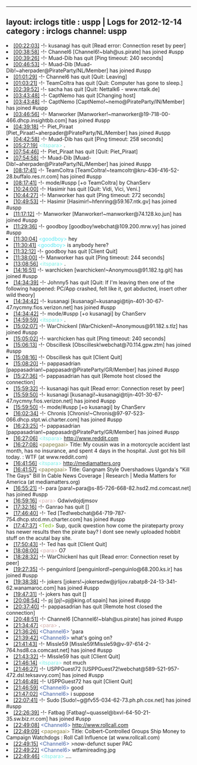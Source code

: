 
---
layout: irclogs
title : uspp | Logs for 2012-12-14
category : irclogs
channel: uspp
---
<li class="logitem"><a href="#00:22:03" name="00:22:03" class="time">[00:22:03]</a> -!- <span class="quit">kusanagi</span> has quit [Read error: Connection reset by peer] </li>
<li class="logitem"><a href="#00:38:58" name="00:38:58" class="time">[00:38:58]</a> -!- <span class="join">Channel6</span> [Channel6!~blah@us.pirate] has joined #uspp </li>
<li class="logitem"><a href="#00:39:26" name="00:39:26" class="time">[00:39:26]</a> -!- <span class="quit">Muad-Dib</span> has quit [Ping timeout: 240 seconds] </li>
<li class="logitem"><a href="#00:46:53" name="00:46:53" class="time">[00:46:53]</a> -!- <span class="join">Muad-Dib</span> [Muad-Dib!~aherpader@PirateParty/NL/Member] has joined #uspp </li>
<li class="logitem"><a href="#01:01:29" name="01:01:29" class="time">[01:01:29]</a> -!- <span class="quit">Channel6</span> has quit [Quit: Leaving] </li>
<li class="logitem"><a href="#01:03:21" name="01:03:21" class="time">[01:03:21]</a> -!- <span class="quit">TeamColtra</span> has quit [Quit: Computer has gone to sleep.] </li>
<li class="logitem"><a href="#02:39:52" name="02:39:52" class="time">[02:39:52]</a> -!- <span class="quit">sacha</span> has quit [Quit: Nettalk6 - www.ntalk.de] </li>
<li class="logitem"><a href="#03:43:48" name="03:43:48" class="time">[03:43:48]</a> -!- <span class="quit">CaptNemo</span> has quit [Changing host] </li>
<li class="logitem"><a href="#03:43:48" name="03:43:48" class="time">[03:43:48]</a> -!- <span class="join">CaptNemo</span> [CaptNemo!~nemo@PirateParty/IN/Member] has joined #uspp </li>
<li class="logitem"><a href="#03:46:56" name="03:46:56" class="time">[03:46:56]</a> -!- <span class="join">Manworker</span> [Manworker!~manworker@19-718-00-466.dhcp.insightbb.com] has joined #uspp </li>
<li class="logitem"><a href="#04:39:18" name="04:39:18" class="time">[04:39:18]</a> -!- <span class="join">Piet_Piraat</span> [Piet_Piraat!~aherpader@PirateParty/NL/Member] has joined #uspp </li>
<li class="logitem"><a href="#04:42:58" name="04:42:58" class="time">[04:42:58]</a> -!- <span class="quit">Muad-Dib</span> has quit [Ping timeout: 258 seconds] </li>
<li class="logitem"><a href="#05:27:19" name="05:27:19" class="time">[05:27:19]</a> <span class="person" style="color:#7deee6">&lt;itspara&gt;</span> . </li>
<li class="logitem"><a href="#07:54:46" name="07:54:46" class="time">[07:54:46]</a> -!- <span class="quit">Piet_Piraat</span> has quit [Quit: Piet_Piraat] </li>
<li class="logitem"><a href="#07:54:58" name="07:54:58" class="time">[07:54:58]</a> -!- <span class="join">Muad-Dib</span> [Muad-Dib!~aherpader@PirateParty/NL/Member] has joined #uspp </li>
<li class="logitem"><a href="#08:17:41" name="08:17:41" class="time">[08:17:41]</a> -!- <span class="join">TeamColtra</span> [TeamColtra!~teamcoltr@kru-436-416-52-28.buffalo.res.rr.com] has joined #uspp </li>
<li class="logitem"><a href="#08:17:41" name="08:17:41" class="time">[08:17:41]</a> -!- mode/<span class="mode">#uspp</span> [+o TeamColtra] by ChanServ </li>
<li class="logitem"><a href="#10:24:00" name="10:24:00" class="time">[10:24:00]</a> -!- <span class="quit">Hasimir</span> has quit [Quit: Vidi, Vici, Veni.] </li>
<li class="logitem"><a href="#10:44:27" name="10:44:27" class="time">[10:44:27]</a> -!- <span class="quit">Manworker</span> has quit [Ping timeout: 272 seconds] </li>
<li class="logitem"><a href="#10:49:53" name="10:49:53" class="time">[10:49:53]</a> -!- <span class="join">Hasimir</span> [Hasimir!~hfenring@59.167.ntk.gv] has joined #uspp </li>
<li class="logitem"><a href="#11:17:12" name="11:17:12" class="time">[11:17:12]</a> -!- <span class="join">Manworker</span> [Manworker!~manworker@74.128.ko.jun] has joined #uspp </li>
<li class="logitem"><a href="#11:29:36" name="11:29:36" class="time">[11:29:36]</a> -!- <span class="join">goodboy</span> [goodboy!webchat@109.200.mrw.vy] has joined #uspp </li>
<li class="logitem"><a href="#11:30:04" name="11:30:04" class="time">[11:30:04]</a> <span class="person" style="color:#57e7f2">&lt;goodboy&gt;</span> hey </li>
<li class="logitem"><a href="#11:30:41" name="11:30:41" class="time">[11:30:41]</a> <span class="person" style="color:#57e7f2">&lt;goodboy&gt;</span> is anybody here? </li>
<li class="logitem"><a href="#11:32:12" name="11:32:12" class="time">[11:32:12]</a> -!- <span class="quit">goodboy</span> has quit [Client Quit] </li>
<li class="logitem"><a href="#11:38:00" name="11:38:00" class="time">[11:38:00]</a> -!- <span class="quit">Manworker</span> has quit [Ping timeout: 244 seconds] </li>
<li class="logitem"><a href="#13:08:56" name="13:08:56" class="time">[13:08:56]</a> <span class="person" style="color:#7deee6">&lt;itspara&gt;</span> . </li>
<li class="logitem"><a href="#14:16:51" name="14:16:51" class="time">[14:16:51]</a> -!- <span class="join">warchicken</span> [warchicken!~Anonymous@91.182.tg.git] has joined #uspp </li>
<li class="logitem"><a href="#14:34:39" name="14:34:39" class="time">[14:34:39]</a> -!- <span class="quit">Johnny5</span> has quit [Quit: If I'm leaving then one of the following happened: PC/App crashed, felt like it, got abducted, insert other wild theory] </li>
<li class="logitem"><a href="#14:34:42" name="14:34:42" class="time">[14:34:42]</a> -!- <span class="join">kusanagi</span> [kusanagi!~kusanagi@tijn-401-30-67-47.nycmny.fios.verizon.net] has joined #uspp </li>
<li class="logitem"><a href="#14:34:42" name="14:34:42" class="time">[14:34:42]</a> -!- mode/<span class="mode">#uspp</span> [+o kusanagi] by ChanServ </li>
<li class="logitem"><a href="#14:59:59" name="14:59:59" class="time">[14:59:59]</a> <span class="person" style="color:#7deee6">&lt;itspara&gt;</span> . </li>
<li class="logitem"><a href="#15:02:07" name="15:02:07" class="time">[15:02:07]</a> -!- <span class="join">WarChickenl</span> [WarChickenl!~Anonymous@91.182.s.tlz] has joined #uspp </li>
<li class="logitem"><a href="#15:05:02" name="15:05:02" class="time">[15:05:02]</a> -!- <span class="quit">warchicken</span> has quit [Ping timeout: 240 seconds] </li>
<li class="logitem"><a href="#15:06:13" name="15:06:13" class="time">[15:06:13]</a> -!- <span class="join">Obscillesk</span> [Obscillesk!webchat@70.114.gpw.ztm] has joined #uspp </li>
<li class="logitem"><a href="#15:08:16" name="15:08:16" class="time">[15:08:16]</a> -!- <span class="quit">Obscillesk</span> has quit [Client Quit] </li>
<li class="logitem"><a href="#15:08:20" name="15:08:20" class="time">[15:08:20]</a> -!- <span class="join">pappasadrian</span> [pappasadrian!~pappasadr@PirateParty/GR/Member] has joined #uspp </li>
<li class="logitem"><a href="#15:27:36" name="15:27:36" class="time">[15:27:36]</a> -!- <span class="quit">pappasadrian</span> has quit [Remote host closed the connection] </li>
<li class="logitem"><a href="#15:59:32" name="15:59:32" class="time">[15:59:32]</a> -!- <span class="quit">kusanagi</span> has quit [Read error: Connection reset by peer] </li>
<li class="logitem"><a href="#15:59:50" name="15:59:50" class="time">[15:59:50]</a> -!- <span class="join">kusanagi</span> [kusanagi!~kusanagi@tijn-401-30-67-47.nycmny.fios.verizon.net] has joined #uspp </li>
<li class="logitem"><a href="#15:59:50" name="15:59:50" class="time">[15:59:50]</a> -!- mode/<span class="mode">#uspp</span> [+o kusanagi] by ChanServ </li>
<li class="logitem"><a href="#16:02:34" name="16:02:34" class="time">[16:02:34]</a> -!- <span class="join">Chronis</span> [Chronis!~Chronis@97-97-523-066.dhcp.stpt.wi.charter.com] has joined #uspp </li>
<li class="logitem"><a href="#16:23:25" name="16:23:25" class="time">[16:23:25]</a> -!- <span class="join">pappasadrian</span> [pappasadrian!~pappasadr@PirateParty/GR/Member] has joined #uspp </li>
<li class="logitem"><a href="#16:27:06" name="16:27:06" class="time">[16:27:06]</a> <span class="person" style="color:#7deee6">&lt;itspara&gt;</span> <a href="http://www.reddit.com/r/WTF/comments/14ulm3/my_cousin_was_in_a_motorcycle_accident_last_month/" target="_blank">http://www.reddit.com</a> </li>
<li class="logitem"><a href="#16:27:08" name="16:27:08" class="time">[16:27:08]</a> <span class="person" style="color:#817e41">&lt;papegaai&gt;</span> Title: My cousin was in a motorcycle accident last month, has no insurance, and spent 4 days in the hospital. Just got his bill today. : WTF (at www.reddit.com) </li>
<li class="logitem"><a href="#16:41:56" name="16:41:56" class="time">[16:41:56]</a> <span class="person" style="color:#7deee6">&lt;itspara&gt;</span> <a href="http://mediamatters.org/research/2012/12/12/gangnam-style-overshadows-ugandas-kill-the-gays/191814" target="_blank">http://mediamatters.org</a> </li>
<li class="logitem"><a href="#16:41:57" name="16:41:57" class="time">[16:41:57]</a> <span class="person" style="color:#817e41">&lt;papegaai&gt;</span> Title: Gangnam Style Overshadows Uganda's "Kill The Gays" Bill In Cable News Coverage | Research | Media Matters for America (at mediamatters.org) </li>
<li class="logitem"><a href="#16:55:21" name="16:55:21" class="time">[16:55:21]</a> -!- <span class="join">para</span> [para!~para@s-85-726-668-82.hsd2.md.comcast.net] has joined #uspp </li>
<li class="logitem"><a href="#16:59:16" name="16:59:16" class="time">[16:59:16]</a> <span class="person" style="color:#d3afac">&lt;para&gt;</span> Gdwivdojdjmsov </li>
<li class="logitem"><a href="#17:32:16" name="17:32:16" class="time">[17:32:16]</a> -!- <span class="quit">Ganrao</span> has quit [] </li>
<li class="logitem"><a href="#17:46:40" name="17:46:40" class="time">[17:46:40]</a> -!- <span class="join">Ted</span> [Ted!webchat@64-719-787-754.dhcp.stcd.mn.charter.com] has joined #uspp </li>
<li class="logitem"><a href="#17:47:37" name="17:47:37" class="time">[17:47:37]</a> <span class="person" style="color:#76ba14">&lt;Ted&gt;</span> Sup, qucik qwestion how come the pirateparty proxy has newer results then the pirate bay? I dont see newly uploaded hobbit stuff on the acutal bay site. </li>
<li class="logitem"><a href="#17:50:43" name="17:50:43" class="time">[17:50:43]</a> -!- <span class="quit">Ted</span> has quit [Client Quit] </li>
<li class="logitem"><a href="#18:08:00" name="18:08:00" class="time">[18:08:00]</a> <span class="person" style="color:#d3afac">&lt;para&gt;</span> O7 </li>
<li class="logitem"><a href="#18:28:32" name="18:28:32" class="time">[18:28:32]</a> -!- <span class="quit">WarChickenl</span> has quit [Read error: Connection reset by peer] </li>
<li class="logitem"><a href="#19:27:35" name="19:27:35" class="time">[19:27:35]</a> -!- <span class="join">penguinlord</span> [penguinlord!~penguinlo@68.200.ks.ir] has joined #uspp </li>
<li class="logitem"><a href="#19:38:38" name="19:38:38" class="time">[19:38:38]</a> -!- <span class="join">jokers</span> [jokers!~jokersedw@jrlijov.rabatp8-24-13-341-62.wanamaroc.com] has joined #uspp </li>
<li class="logitem"><a href="#19:47:31" name="19:47:31" class="time">[19:47:31]</a> -!- <span class="quit">jokers</span> has quit [] </li>
<li class="logitem"><a href="#20:08:54" name="20:08:54" class="time">[20:08:54]</a> -!- <span class="join">pj</span> [pj!~pj@king.of.spain] has joined #uspp </li>
<li class="logitem"><a href="#20:37:40" name="20:37:40" class="time">[20:37:40]</a> -!- <span class="quit">pappasadrian</span> has quit [Remote host closed the connection] </li>
<li class="logitem"><a href="#20:48:51" name="20:48:51" class="time">[20:48:51]</a> -!- <span class="join">Channel6</span> [Channel6!~blah@us.pirate] has joined #uspp </li>
<li class="logitem"><a href="#21:34:47" name="21:34:47" class="time">[21:34:47]</a> <span class="person" style="color:#d3afac">&lt;para&gt;</span> . </li>
<li class="logitem"><a href="#21:36:26" name="21:36:26" class="time">[21:36:26]</a> <span class="person" style="color:#3d5ba0">&lt;Channel6&gt;</span> 'para </li>
<li class="logitem"><a href="#21:39:42" name="21:39:42" class="time">[21:39:42]</a> <span class="person" style="color:#3d5ba0">&lt;Channel6&gt;</span> what's going on? </li>
<li class="logitem"><a href="#21:41:43" name="21:41:43" class="time">[21:41:43]</a> -!- <span class="join">Missle59</span> [Missle59!Missle59@v-97-614-2-764.hsd8.ca.comcast.net] has joined #uspp </li>
<li class="logitem"><a href="#21:43:32" name="21:43:32" class="time">[21:43:32]</a> -!- <span class="quit">Missle59</span> has quit [Client Quit] </li>
<li class="logitem"><a href="#21:46:14" name="21:46:14" class="time">[21:46:14]</a> <span class="person" style="color:#7deee6">&lt;itspara&gt;</span> not much </li>
<li class="logitem"><a href="#21:46:27" name="21:46:27" class="time">[21:46:27]</a> -!- <span class="join">USPPGuest72</span> [USPPGuest72!webchat@589-521-957-472.dsl.teksavvy.com] has joined #uspp </li>
<li class="logitem"><a href="#21:46:49" name="21:46:49" class="time">[21:46:49]</a> -!- <span class="quit">USPPGuest72</span> has quit [Client Quit] </li>
<li class="logitem"><a href="#21:46:59" name="21:46:59" class="time">[21:46:59]</a> <span class="person" style="color:#3d5ba0">&lt;Channel6&gt;</span> good </li>
<li class="logitem"><a href="#21:47:02" name="21:47:02" class="time">[21:47:02]</a> <span class="person" style="color:#3d5ba0">&lt;Channel6&gt;</span> i suppose </li>
<li class="logitem"><a href="#22:07:41" name="22:07:41" class="time">[22:07:41]</a> -!- <span class="join">Sudo</span> [Sudo!~g@fv55-034-62-73.ph.ph.cox.net] has joined #uspp </li>
<li class="logitem"><a href="#22:26:39" name="22:26:39" class="time">[22:26:39]</a> -!- <span class="join">Fatbag</span> [Fatbag!~quassel@bxvl-64-50-21-35.sw.biz.rr.com] has joined #uspp </li>
<li class="logitem"><a href="#22:49:08" name="22:49:08" class="time">[22:49:08]</a> <span class="person" style="color:#3d5ba0">&lt;Channel6&gt;</span> <a href="http://www.rollcall.com/news/colbert_controlled_groups_ship_money_to_campaign_watchdogs-220006-1.html" target="_blank">http://www.rollcall.com</a> </li>
<li class="logitem"><a href="#22:49:09" name="22:49:09" class="time">[22:49:09]</a> <span class="person" style="color:#817e41">&lt;papegaai&gt;</span> Title: Colbert-Controlled Groups Ship Money to Campaign Watchdogs : Roll Call Influence (at www.rollcall.com) </li>
<li class="logitem"><a href="#22:49:15" name="22:49:15" class="time">[22:49:15]</a> <span class="person" style="color:#3d5ba0">&lt;Channel6&gt;</span> &gt;now-defunct super PAC </li>
<li class="logitem"><a href="#22:49:22" name="22:49:22" class="time">[22:49:22]</a> <span class="person" style="color:#3d5ba0">&lt;Channel6&gt;</span> wtfamireading.jpg </li>
<li class="logitem"><a href="#22:49:46" name="22:49:46" class="time">[22:49:46]</a> <span class="person" style="color:#7deee6">&lt;itspara&gt;</span> .... </li>


